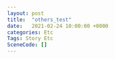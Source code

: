 ```yaml
---
layout: post
title:  "others_test"
date:   2021-02-24 10:00:00 +0000
categories: Etc
Tags: Story Etc
SceneCode: []
---
```

